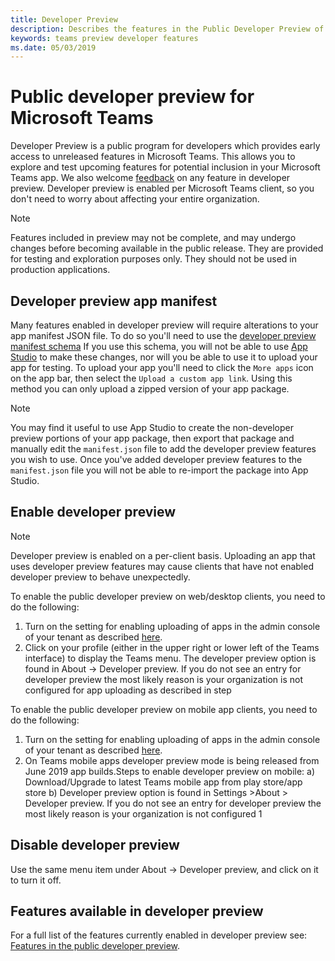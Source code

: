 ```yaml
---
title: Developer Preview
description: Describes the features in the Public Developer Preview of Microsoft Teams
keywords: teams preview developer features
ms.date: 05/03/2019
---
```

# Public developer preview for Microsoft Teams

Developer Preview is a public program for developers which provides early access to unreleased features in Microsoft Teams. This allows you to explore and test upcoming features for potential inclusion in your Microsoft Teams app. We also welcome [feedback](~/feedback.md) on any feature in developer preview. Developer preview is enabled per Microsoft Teams client, so you don't need to worry about affecting your entire organization.

>[!NOTE]
>Features included in preview may not be complete, and may undergo changes before becoming available in the public release. They are provided for testing and exploration purposes only. They should not be used in production applications.

## Developer preview app manifest

Many features enabled in developer preview will require alterations to your app manifest JSON file. To do so you'll need to use the [developer preview manifest schema](~/resources/schema/manifest-schema-dev-preview.md) If you use this schema, you will not be able to use [App Studio](~/get-started/get-started-app-studio.md) to make these changes, nor will you be able to use it to upload your app for testing. To upload your app you'll need to click the `More apps` icon on the app bar, then select the `Upload a custom app link`. Using this method you can only upload a zipped version of your app package.

>[!NOTE]
>You may find it useful to use App Studio to create the non-developer preview portions of your app package, then export that package and manually edit the `manifest.json` file to add the developer preview features you wish to use. Once you've added developer preview features to the `manifest.json` file you will not be able to re-import the package into App Studio.

## Enable developer preview

>[!NOTE]
>Developer preview is enabled on a per-client basis. Uploading an app that uses developer preview features may cause clients that have not enabled developer preview to behave unexpectedly.

To enable the public developer preview on web/desktop clients, you need to do the following:

1. Turn on the setting for enabling uploading of apps in the admin console of your tenant as described [here](~/get-started/get-started-tenant.md).
2. Click on your profile (either in the upper right or lower left of the Teams interface) to display the Teams menu. The developer preview option is found in About → Developer preview. If you do not see an entry for developer preview the most likely reason is your organization is not configured for app uploading as described in step 

To enable the public developer preview on mobile app clients, you need to do the following:

1. Turn on the setting for enabling uploading of apps in the admin console of your tenant as described [here](~/get-started/get-started-tenant.md).
2. On Teams mobile apps developer preview mode is being released from June 2019 app builds.Steps to enable developer preview on mobile:
a) Download/Upgrade to latest Teams mobile app from play store/app store 
b) Developer preview option is found in Settings >About > Developer preview. If you do not see an entry for developer preview the most likely reason is your organization is not configured 1 

## Disable developer preview

Use the same menu item under About → Developer preview, and click on it to turn it off.

## Features available in developer preview

For a full list of the features currently enabled in developer preview see: [Features in the public developer preview](~/resources/dev-preview/developer-preview-features.md).
